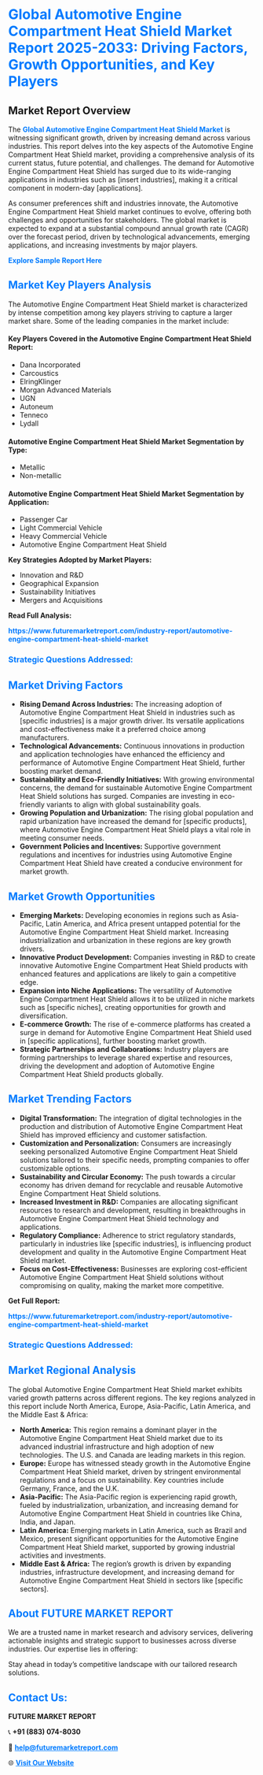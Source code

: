<h1 style="color: #007BFF;">Global Automotive Engine Compartment Heat Shield Market Report 2025-2033: Driving Factors, Growth Opportunities, and Key Players</h1>

<section id="overview">
<h2>Market Report Overview</h2>
<p>The <a href="https://www.futuremarketreport.com/industry-report/automotive-engine-compartment-heat-shield-market" style="color: #007BFF; text-decoration: none;"><strong>Global Automotive Engine Compartment Heat Shield Market</strong></a> is witnessing significant growth, driven by increasing demand across various industries. This report delves into the key aspects of the Automotive Engine Compartment Heat Shield market, providing a comprehensive analysis of its current status, future potential, and challenges. The demand for Automotive Engine Compartment Heat Shield has surged due to its wide-ranging applications in industries such as [insert industries], making it a critical component in modern-day [applications].</p>
<p>As consumer preferences shift and industries innovate, the Automotive Engine Compartment Heat Shield market continues to evolve, offering both challenges and opportunities for stakeholders. The global market is expected to expand at a substantial compound annual growth rate (CAGR) over the forecast period, driven by technological advancements, emerging applications, and increasing investments by major players.</p>
</section>

<section id="overview">
<p><a href="https://www.futuremarketreport.com/request-sample/reportId=111903" style="color: #007BFF; text-decoration: none;"><strong>Explore Sample Report Here</strong></a></p>
</section>

<section id="key-players">
<h2 style="color: #007BFF;">Market Key Players Analysis</h2>
<p>The Automotive Engine Compartment Heat Shield market is characterized by intense competition among key players striving to capture a larger market share. Some of the leading companies in the market include:</p>
<h4>Key Players Covered in the Automotive Engine Compartment Heat Shield Report:</h4>
<ul><li>Dana Incorporated</li><li>Carcoustics</li><li>ElringKlinger</li><li>Morgan Advanced Materials</li><li>UGN</li><li>Autoneum</li><li>Tenneco</li><li>Lydall</li></ul>
<h4>Automotive Engine Compartment Heat Shield Market Segmentation by Type:</h4>
<ul><li>Metallic</li><li>Non-metallic</li></ul>

<h4>Automotive Engine Compartment Heat Shield Market Segmentation by Application:</h4>
<ul><li>Passenger Car</li><li>Light Commercial Vehicle</li><li>Heavy Commercial Vehicle</li><li>Automotive Engine Compartment Heat Shield</li></ul>
<p><strong>Key Strategies Adopted by Market Players:</strong></p>
<ul>
<li>Innovation and R&D</li>
<li>Geographical Expansion</li>
<li>Sustainability Initiatives</li>
<li>Mergers and Acquisitions</li>
</ul>
</section>

<section>
<p><strong>Read Full Analysis: </strong></p><a href="https://www.futuremarketreport.com/industry-report/automotive-engine-compartment-heat-shield-market" style="color: #007BFF; text-decoration: none;"><strong>https://www.futuremarketreport.com/industry-report/automotive-engine-compartment-heat-shield-market</strong></a>
<h3 style="color: #007BFF;">Strategic Questions Addressed:</h3>
</section>

<section id="driving-factors">
<h2 style="color: #007BFF;">Market Driving Factors</h2>
<ul>
<li><strong>Rising Demand Across Industries:</strong> The increasing adoption of Automotive Engine Compartment Heat Shield in industries such as [specific industries] is a major growth driver. Its versatile applications and cost-effectiveness make it a preferred choice among manufacturers.</li>
<li><strong>Technological Advancements:</strong> Continuous innovations in production and application technologies have enhanced the efficiency and performance of Automotive Engine Compartment Heat Shield, further boosting market demand.</li>
<li><strong>Sustainability and Eco-Friendly Initiatives:</strong> With growing environmental concerns, the demand for sustainable Automotive Engine Compartment Heat Shield solutions has surged. Companies are investing in eco-friendly variants to align with global sustainability goals.</li>
<li><strong>Growing Population and Urbanization:</strong> The rising global population and rapid urbanization have increased the demand for [specific products], where Automotive Engine Compartment Heat Shield plays a vital role in meeting consumer needs.</li>
<li><strong>Government Policies and Incentives:</strong> Supportive government regulations and incentives for industries using Automotive Engine Compartment Heat Shield have created a conducive environment for market growth.</li>
</ul>
</section>

<section id="growth-opportunities">
<h2 style="color: #007BFF;">Market Growth Opportunities</h2>
<ul>
<li><strong>Emerging Markets:</strong> Developing economies in regions such as Asia-Pacific, Latin America, and Africa present untapped potential for the Automotive Engine Compartment Heat Shield market. Increasing industrialization and urbanization in these regions are key growth drivers.</li>
<li><strong>Innovative Product Development:</strong> Companies investing in R&D to create innovative Automotive Engine Compartment Heat Shield products with enhanced features and applications are likely to gain a competitive edge.</li>
<li><strong>Expansion into Niche Applications:</strong> The versatility of Automotive Engine Compartment Heat Shield allows it to be utilized in niche markets such as [specific niches], creating opportunities for growth and diversification.</li>
<li><strong>E-commerce Growth:</strong> The rise of e-commerce platforms has created a surge in demand for Automotive Engine Compartment Heat Shield used in [specific applications], further boosting market growth.</li>
<li><strong>Strategic Partnerships and Collaborations:</strong> Industry players are forming partnerships to leverage shared expertise and resources, driving the development and adoption of Automotive Engine Compartment Heat Shield products globally.</li>
</ul>
</section>

<section id="trending-factors">
<h2 style="color: #007BFF;">Market Trending Factors</h2>
<ul>
<li><strong>Digital Transformation:</strong> The integration of digital technologies in the production and distribution of Automotive Engine Compartment Heat Shield has improved efficiency and customer satisfaction.</li>
<li><strong>Customization and Personalization:</strong> Consumers are increasingly seeking personalized Automotive Engine Compartment Heat Shield solutions tailored to their specific needs, prompting companies to offer customizable options.</li>
<li><strong>Sustainability and Circular Economy:</strong> The push towards a circular economy has driven demand for recyclable and reusable Automotive Engine Compartment Heat Shield solutions.</li>
<li><strong>Increased Investment in R&D:</strong> Companies are allocating significant resources to research and development, resulting in breakthroughs in Automotive Engine Compartment Heat Shield technology and applications.</li>
<li><strong>Regulatory Compliance:</strong> Adherence to strict regulatory standards, particularly in industries like [specific industries], is influencing product development and quality in the Automotive Engine Compartment Heat Shield market.</li>
<li><strong>Focus on Cost-Effectiveness:</strong> Businesses are exploring cost-efficient Automotive Engine Compartment Heat Shield solutions without compromising on quality, making the market more competitive.</li>
</ul>
</section>

<section>
<p><strong>Get Full Report: </strong></p><a href="https://www.futuremarketreport.com/industry-report/automotive-engine-compartment-heat-shield-market" style="color: #007BFF; text-decoration: none;"><strong>https://www.futuremarketreport.com/industry-report/automotive-engine-compartment-heat-shield-market</strong></a>
<h3 style="color: #007BFF;">Strategic Questions Addressed:</h3>
</section>


<section id="regional-analysis">
<h2 style="color: #007BFF;">Market Regional Analysis</h2>
<p>The global Automotive Engine Compartment Heat Shield market exhibits varied growth patterns across different regions. The key regions analyzed in this report include North America, Europe, Asia-Pacific, Latin America, and the Middle East & Africa:</p>
<ul>
<li><strong>North America:</strong> This region remains a dominant player in the Automotive Engine Compartment Heat Shield market due to its advanced industrial infrastructure and high adoption of new technologies. The U.S. and Canada are leading markets in this region.</li>
<li><strong>Europe:</strong> Europe has witnessed steady growth in the Automotive Engine Compartment Heat Shield market, driven by stringent environmental regulations and a focus on sustainability. Key countries include Germany, France, and the U.K.</li>
<li><strong>Asia-Pacific:</strong> The Asia-Pacific region is experiencing rapid growth, fueled by industrialization, urbanization, and increasing demand for Automotive Engine Compartment Heat Shield in countries like China, India, and Japan.</li>
<li><strong>Latin America:</strong> Emerging markets in Latin America, such as Brazil and Mexico, present significant opportunities for the Automotive Engine Compartment Heat Shield market, supported by growing industrial activities and investments.</li>
<li><strong>Middle East & Africa:</strong> The region’s growth is driven by expanding industries, infrastructure development, and increasing demand for Automotive Engine Compartment Heat Shield in sectors like [specific sectors].</li>
</ul>
</section>

<footer>
<h2 style="color: #007BFF;">About FUTURE MARKET REPORT</h2>
<p>We are a trusted name in market research and advisory services, delivering actionable insights and strategic support to businesses across diverse industries. Our expertise lies in offering:</p>

<p>Stay ahead in today’s competitive landscape with our tailored research solutions.</p>

<h2 style="color: #007BFF;">Contact Us:</h2>
<p><strong>FUTURE MARKET REPORT</strong></p>
<p>📞 <strong>+91 (883) 074-8030</strong></p>
<p>📧 <strong><a href="mailto:help@futuremarketreport.com" style="color: #007BFF;">help@futuremarketreport.com</a></strong></p>
<p>🌐 <strong><a href="https://www.futuremarketreport.com/" style="color: #007BFF;">Visit Our Website</a></strong></p>
</footer>